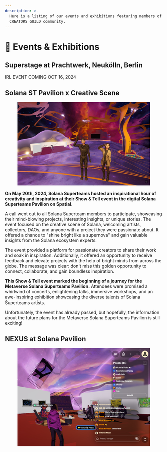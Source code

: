 ```yaml
---
description: >-
  Here is a listing of our events and exhibitions featuring members of our
  CREATORS GUILD community.
---
```


# 🌆 Events & Exhibitions

## Superstage at Prachtwerk, Neukölln, Berlin

IRL EVENT COMING OCT 16, 2024

## Solana ST Pavilion x Creative Scene

<figure><img src="../../.gitbook/assets/Solana_pavilion_almost_ready.jfif" alt=""><figcaption></figcaption></figure>

**On May 20th, 2024, Solana Superteams hosted an inspirational hour of creativity and inspiration at their Show & Tell event in the digital Solana Superteams Pavilion on Spatial.**

A call went out to all Solana Superteam members to participate, showcasing their mind-blowing projects, interesting insights, or unique stories. The event focused on the creative scene of Solana, welcoming artists, collectors, DAOs, and anyone with a project they were passionate about. It offered a chance to "shine bright like a supernova" and gain valuable insights from the Solana ecosystem experts.

The event provided a platform for passionate creators to share their work and soak in inspiration. Additionally, it offered an opportunity to receive feedback and elevate projects with the help of bright minds from across the globe. The message was clear: don't miss this golden opportunity to connect, collaborate, and gain boundless inspiration.

**This Show & Tell event marked the beginning of a journey for the Metaverse Solana Superteams Pavilion.** Attendees were promised a whirlwind of concerts, enlightening talks, immersive workshops, and an awe-inspiring exhibition showcasing the diverse talents of Solana Superteams artists.

Unfortunately, the event has already passed, but hopefully, the information about the future plans for the Metaverse Solana Superteams Pavilion is still exciting!

## NEXUS at Solana Pavilion

<figure><img src="../../.gitbook/assets/photo_2024-06-30_23-14-32.jpg" alt=""><figcaption></figcaption></figure>
